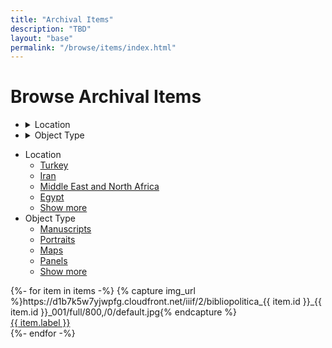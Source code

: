 ```yaml
---
title: "Archival Items"
description: "TBD"
layout: "base"
permalink: "/browse/items/index.html"
---
```


<h1 class="p-5 pb-3 md:pt-5 md:pb-9 text-3xl md:text-5xl md:tracking-tight font-bold">Browse Archival Items</h1>

<div class="md:flex px-5 pb-10">
  <aside class="flex-none top-0 min-w-56">
    <!-- mobile dropdown menu -->
    <ul class="md:hidden menu menu-horizontal rounded-box border border-neutral-300 w-full mb-5">
      <li>
      <details closed>
        <summary class="font-bold">Location</summary>
        <ul>
          <li><a href="">Turkey</a></li>
          <li><a href="">Iran</a></li>
          <li><a href="">Middle East and North Africa</a></li>
          <li><a href="">Egypt</a></li>
          <li><a href="">Show more</a></li>
        </ul>
      </details>
      </li>
      <li>
      <details closed>
        <summary class="font-bold">Object Type</summary>
        <ul>
          <li><a href="">Manuscripts</a></li>
          <li><a href="">Portraits</a></li>
          <li><a href="">Maps</a></li>
          <li><a href="">Panels</a></li>
          <li><a href="">Show more</a></li>
        </ul>
      </details>
      </li>
    </ul>
    <!-- desktop menu -->
    <ul class="hidden md:block md:text-sm sticky top-20 max-h-screen overflow-y-scroll">
      <li class="pb-5">
        <div class="font-bold text-2xl mb-1">Location</div>
        <ul>
          <li class="border-t py-1"><a href="">Turkey</a></li>
          <li class="border-t py-1"><a href="">Iran</a></li>
          <li class="border-t py-1"><a href="">Middle East and North Africa</a></li>
          <li class="border-t py-1"><a href="">Egypt</a></li>
          <li class="border-t py-1"><a class="italic" href="">Show more</a></li>
        </ul> 
      </li>
      <li class="pb-5">
        <div class="font-bold text-2xl mb-1">Object Type</div>
        <ul>
          <li class="border-t py-1"><a href="">Manuscripts</a></li>
          <li class="border-t py-1"><a class="font-bold text-accent" href="">Portraits</a></li>
          <li class="border-t py-1"><a href="">Maps</a></li>
          <li class="border-t py-1"><a href="">Panels</a></li>
          <li class="border-t py-1"><a class="italic" href="">Show more</a></li>
        </ul>
      </li>
    </ul>
  </aside>
  <main class="flex-auto md:px-10">
    <div class="grid grid-cols-3 md:grid-cols-4 lg:grid-cols-5 gap-10 gap-y-5 items-center">
      {%- for item in items -%}
        {% capture img_url %}https://d1b7k5w7yjwpfg.cloudfront.net/iiif/2/bibliopolitica_{{ item.id }}_{{ item.id }}_001/full/800,/0/default.jpg{% endcapture %}
        <div class="mb-8">
          <a href="{{ '/item/' | append: item.id | url }}">
            <img 
              src="{{ img_url }}"
              alt=""
              class="max-w-full h-auto"
            >
            <div class="mt-1 leading-[1.4]">
              {{ item.label }}
            </div>
          </a>
        </div>
      {%- endfor -%}
    </div>
  </main>
</div>
